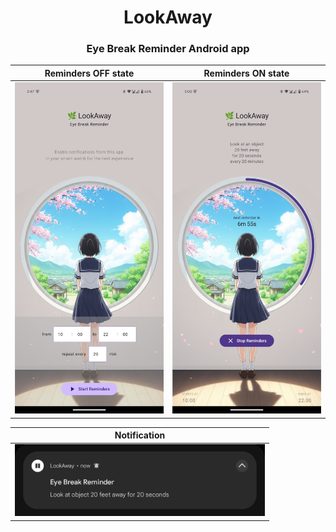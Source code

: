 <div align="center">
    <!-- <img src="images/app_icon.png" alt="LookAway app icon" width="100" /> -->
    <h1>LookAway</h1>
    <h3>Eye Break Reminder Android app</h3>
</div>



| Reminders OFF state | Reminders ON state |
|---|---|
| ![](images/screenshot_reminders_off_state.png "Screenshot of Reminders OFF state") | ![](images/screenshot_reminders_on_state.png "Screenshot of Reminders ON state") |

| Notification |
|---|
| <img src="images/screenshot_notification.png" alt="LookAway app notification" width="400" /> |

